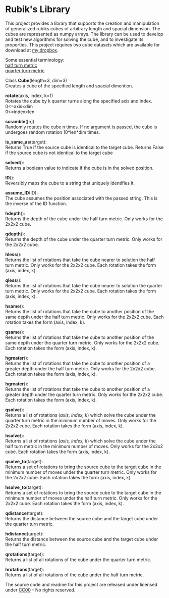 # Rubik's Library

This project provides a library that supports the creation and manipulation of generalized rubiks cubes of arbitrary length and spacial dimension. The cubes are represented as numpy arrays. The library can be used to develop and test new algorithms for solving the cube, and to investigate its properties. This project requires two cube datasets which are available for download at [my dropbox](https://www.dropbox.com/sh/ef93m1riegor6i4/AABFlgJUDizUUU3jGxL69o-Da?dl=0).

Some essential terminology:<br />
[half turn metric](https://www.speedsolving.com/wiki/index.php/Metric#HTM)<br />
[quarter turn metric](https://www.speedsolving.com/wiki/index.php/Metric#QTM)

Class **Cube**(length=3, dim=3)<br />
Creates a cube of the specified length and spacial dimention.

**rotate**(axis, index, k=1)<br />
Rotates the cube by k quarter turns along the specified axis and index.<br />
0<=axis<dim<br />
0<=index<len

**scramble**([n]):<br />
Randomly rotates the cube n times. If no argument is passed, the cube is undergoes random rotation 10\*len\*dim times.

**is_same_as**(target):<br />
Returns True if the source cube is identical to the target cube. Returns False if the source cube is not identical to the target cube

**solved**():<br />
Returns a boolean value to indicate if the cube is in the solved position.

**ID**():<br />
Reversibly maps the cube to a string that uniquely identifies it.

**assume_ID**(ID):<br />
The cube assumes the position associated with the passed string. This is the inverse of the ID function.

**hdepth**():<br />
Returns the depth of the cube under the half turn metric. Only works for the 2x2x2 cube.

**qdepth**():<br />
Returns the depth of the cube under the quarter turn metric. Only works for the 2x2x2 cube.

**hless**():<br />
Returns the list of rotations that take the cube nearer to solution the half turn metric. Only works for the 2x2x2 cube. Each rotation takes the form (axis, index, k).

**qless**():<br />
Returns the list of rotations that take the cube nearer to solution the quarter turn metric. Only works for the 2x2x2 cube. Each rotation takes the form (axis, index, k).

**hsame**():<br />
Returns the list of rotations that take the cube to another position of the same depth under the half turn metric. Only works for the 2x2x2 cube. Each rotation takes the form (axis, index, k).

**qsame**():<br />
Returns the list of rotations that take the cube to another position of the same depth under the quarter turn metric. Only works for the 2x2x2 cube. Each rotation takes the form (axis, index, k).

**hgreater**():<br />
Returns the list of rotations that take the cube to another position of a greater depth under the half turn metric. Only works for the 2x2x2 cube. Each rotation takes the form (axis, index, k).

**hgreater**():<br />
Returns the list of rotations that take the cube to another position of a greater depth under the quarter turn metric. Only works for the 2x2x2 cube. Each rotation takes the form (axis, index, k).

**qsolve**():<br />
Returns a list of rotations (*axis, index, k*) which solve the cube under the quarter turn metric in the minimum number of moves. Only works for the 2x2x2 cube. Each rotation takes the form (axis, index, k).

**hsolve**():<br />
Returns a list of rotations (*axis, index, k*) which solve the cube under the half turn metric in the minimum number of moves. Only works for the 2x2x2 cube. Each rotation takes the form (axis, index, k).

**qsolve_to**(target):<br />
Returns a set of rotations to bring the source cube to the target cube in the minimum number of moves under the quarter turn metric. Only works for the 2x2x2 cube. Each rotation takes the form (axis, index, k).

**hsolve_to**(target):<br />
Returns a set of rotations to bring the source cube to the target cube in the minimum number of moves under the half turn metric. Only works for the 2x2x2 cube. Each rotation takes the form (axis, index, k).

**qdistance**(target):<br />
Returns the distance between the source cube and the target cube under the quarter turn metric.

**hdistance**(target):<br />
Returns the distance between the source cube and the target cube under the half turn metric.

**qrotations**(target):<br />
Returns a list of all rotations of the cube under the quarter turn metric.

**hrotations**(target):<br />
Returns a list of all rotations of the cube under the half turn metric.


The source code and readme for this project are released under licensed under [CC00](https://creativecommons.org/share-your-work/public-domain/cc0/) - No rights reserved.
